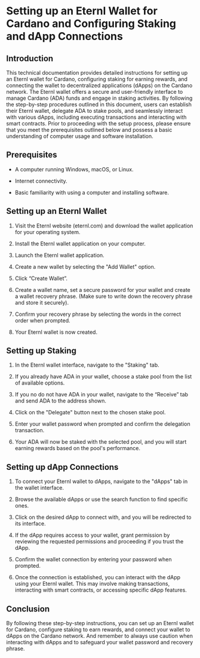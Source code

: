 # Setting up an Eternl Wallet for Cardano and Configuring Staking and dApp Connections 

## Introduction 

This technical documentation provides detailed instructions for setting up an Eternl wallet for Cardano, configuring staking for earning rewards, and connecting the wallet to decentralized applications (dApps) on the Cardano network. The Eternl wallet offers a secure and user-friendly interface to manage Cardano (ADA) funds and engage in staking activities. By following the step-by-step procedures outlined in this document, users can establish their Eternl wallet, delegate ADA to stake pools, and seamlessly interact with various dApps, including executing transactions and interacting with smart contracts. Prior to proceeding with the setup process, please ensure that you meet the prerequisites outlined below and possess a basic understanding of computer usage and software installation. 

  
## Prerequisites 

- A computer running Windows, macOS, or Linux. 

- Internet connectivity. 

- Basic familiarity with using a computer and installing software. 

  

## Setting up an Eternl Wallet 

1. Visit the Eternl website (eternl.com) and download the wallet application for your operating system. 

2. Install the Eternl wallet application on your computer. 

3. Launch the Eternl wallet application. 

4. Create a new wallet by selecting the "Add Wallet" option. 

5. Click “Create Wallet”. 

6. Create a wallet name, set a secure password for your wallet and create a wallet recovery phrase. (Make sure to write down the recovery phrase and store it securely). 

7. Confirm your recovery phrase by selecting the words in the correct order when prompted. 

8. Your Eternl wallet is now created. 

  

## Setting up Staking 

1. In the Eternl wallet interface, navigate to the "Staking" tab. 

2. If you already have ADA in your wallet, choose a stake pool from the list of available options. 

3. If you no do not have ADA in your wallet, navigate to the “Receive” tab and send ADA to the address shown. 

4. Click on the "Delegate" button next to the chosen stake pool. 

5. Enter your wallet password when prompted and confirm the delegation transaction. 

6. Your ADA will now be staked with the selected pool, and you will start earning rewards based on the pool's performance. 

  

## Setting up dApp Connections 

1. To connect your Eternl wallet to dApps, navigate to the "dApps" tab in the wallet interface. 

2. Browse the available dApps or use the search function to find specific ones. 

3. Click on the desired dApp to connect with, and you will be redirected to its interface. 

4. If the dApp requires access to your wallet, grant permission by reviewing the requested permissions and proceeding if you trust the dApp. 

5. Confirm the wallet connection by entering your password when prompted. 

6. Once the connection is established, you can interact with the dApp using your Eternl wallet. This may involve making transactions, interacting with smart contracts, or accessing specific dApp features. 

  

## Conclusion 

By following these step-by-step instructions, you can set up an Eternl wallet for Cardano, configure staking to earn rewards, and connect your wallet to dApps on the Cardano network. And remember to always use caution when interacting with dApps and to safeguard your wallet password and recovery phrase. 
